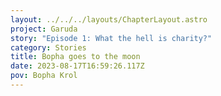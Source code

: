 ```yaml
---
layout: ../../../layouts/ChapterLayout.astro
project: Garuda
story: "Episode 1: What the hell is charity?"
category: Stories
title: Bopha goes to the moon
date: 2023-08-17T16:59:26.117Z
pov: Bopha Krol
---
```

